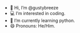 - 👋 Hi, I’m @gustybreeze
- 💻 I’m interested in coding.
- 🐍 I’m currently learning python.
- 😄 Pronouns: He/Him.
  

<!---
gustybreeze/gustybreeze is a ✨ special ✨ repository because its `README.md` (this file) appears on your GitHub profile.
You can click the Preview link to take a look at your changes.
--->
